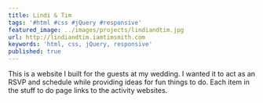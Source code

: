```yaml
---
title: Lindi & Tim
tags: '#html #css #jQuery #responsive'
featured_image: ../images/projects/lindiandtim.jpg
url: http://lindiandtim.iamtimsmith.com
keywords: 'html, css, jQuery, responsive'
published: true
---
```


This is a website I built for the guests at my wedding. I wanted it to act as an RSVP and schedule while providing ideas for fun things to do. Each item in the stuff to do page links to the activity websites.
